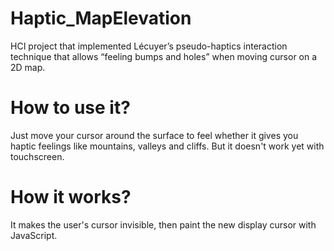 # Haptic_MapElevation
HCI project that implemented Lécuyer’s pseudo-haptics interaction technique that allows “feeling bumps and holes” when moving cursor on a 2D map.

# How to use it?
Just move your cursor around the surface to feel whether it gives you haptic feelings like mountains, valleys and cliffs.
But it doesn't work yet with touchscreen.

# How it works?
It makes the user's cursor invisible, then paint the new display cursor with JavaScript.